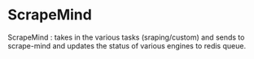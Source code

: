 ScrapeMind
==============

ScrapeMind :  takes in the various tasks (sraping/custom) and sends to scrape-mind and updates the status of various engines to redis queue.